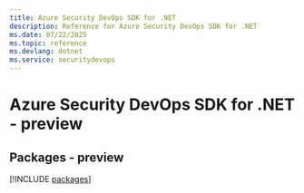 ```yaml
---
title: Azure Security DevOps SDK for .NET
description: Reference for Azure Security DevOps SDK for .NET
ms.date: 07/22/2025
ms.topic: reference
ms.devlang: dotnet
ms.service: securitydevops
---
```

# Azure Security DevOps SDK for .NET - preview
## Packages - preview
[!INCLUDE [packages](security-devops-index.md)]